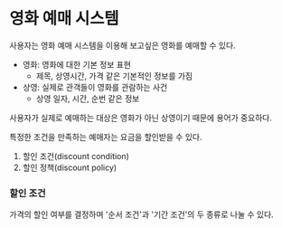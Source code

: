 # 영화 예매 시스템

사용자는 영화 예매 시스템을 이용해 보고싶은 영화를 예매할 수 있다.

- 영화: 영화에 대한 기본 정보 표현
  - 제목, 상영시간, 가격 같은 기본적인 정보를 가짐
- 상영: 실제로 관객들이 영화를 관람하는 사건
  - 상영 일자, 시간, 순번 같은 정보

사용자가 실제로 예매하는 대상은 영화가 아닌 상영이기 때문에 용어가 중요하다.

특정한 조건을 만족하는 예매자는 요금을 할인받을 수 있다.

1. 할인 조건(discount condition)
2. 할인 정책(discount policy)

### 할인 조건

가격의 할인 여부를 결정하며 '순서 조건'과 '기간 조건'의 두 종류로 나눌 수 있다.
